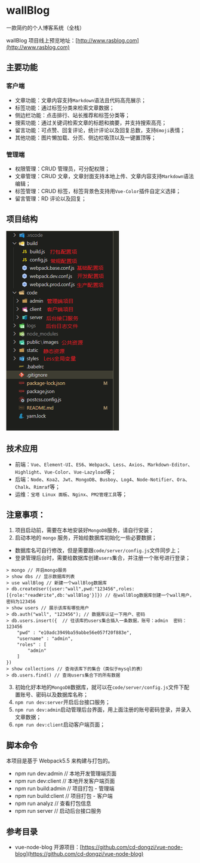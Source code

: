 # wallBlog

一款简约的个人博客系统（全栈）

wallBlog 项目线上预览地址：[http://www.rasblog.com](http://www.rasblog.com)

## 主要功能

### 客户端

- 文章功能：文章内容支持`Markdown`语法且代码高亮展示；
- 标签功能：通过标签分类来检索文章数据；
- 侧边栏功能：点击排行、站长推荐和标签分类等；
- 搜索功能：通过关键词检索文章的标题和摘要，并支持搜索高亮；
- 留言功能：可点赞、回复评论，统计评论以及回复总数，支持`Emoji`表情；
- 其他功能：图片懒加载、分页、侧边栏吸顶以及一键置顶等；

### 管理端

- 权限管理：CRUD 管理员，可分配权限；
- 文章管理：CRUD 文章，文章封面支持本地上传、文章内容支持`Markdown`语法编辑；
- 标签管理：CRUD 标签，标签背景色支持用`Vue-Color`插件自定义选择；
- 留言管理：RD 评论以及回复；

## 项目结构

![项目结构](./static/project-structure.png)

## 技术应用

- 前端：`Vue`、`Element-UI`、`ES6`、`Webpack`、`Less`、`Axios`、`Markdown-Editor`、`Highlight`、`Vue-Color`、`Vue-Lazyload`等；
- 后端：`Node`、`Koa2`、`Jwt`、`MongoDB`、`Busboy`、`Log4`、`Node-Notifier`、`Ora`、`Chalk`、`Rimraf`等；
- 运维：`宝塔 Linux 面板`、`Nginx`、`PM2管理工具`等；

## 注意事项：

1. 项目启动前，需要在本地安装好`MongoDB`服务，请自行安装；
2. 启动本地的 `mongo` 服务，开始给数据库初始化一些必要数据；

- 数据库名可自行修改，但是需要跟`code/server/config.js`文件同步上；
- 登录管理后台时，需要给数据库创建`users`集合，并注册一个账号进行登录；

```
> mongo // 开启mongo服务
> show dbs // 显示数据库列表
> use wallBlog // 新建一个wallBlog数据库
> db.createUser({user:"wall",pwd:"123456",roles:[{role:"readWrite",db:'wallBlog'}]}) // 在wallBlog数据库创建一个wall用户，密码为123456
> show users // 展示该库有哪些用户
> db.auth("wall", "123456"); // 数据库认证一下用户、密码
> db.users.insert({  // 往该库的users集合插入一条数据，账号：admin  密码：123456
    "pwd" : "e10adc3949ba59abbe56e057f20f883e",
    "username" : "admin",
    "roles" : [
        "admin"
    ]
})
> show collections // 查询该库下的集合（类似于mysql的表）
> db.users.find() // 查询users集合下的所有数据
```

3. 初始化好本地的`MongoDB`数据库，就可以在`code/server/config.js`文件下配置账号、密码以及数据库名称；
4. `npm run dev:server`开启后台接口服务；
5. `npm run dev:admin`启动管理后台界面，用上面注册的账号密码登录，并录入文章数据；
6. `npm run dev:client`启动客户端页面；

## 脚本命令

本项目是基于 Webpack5.5 来构建与打包的。

- npm run dev:admin // 本地开发管理端页面
- npm run dev:client // 本地开发客户端页面
- npm run build:admin // 项目打包 - 管理端
- npm run build:client // 项目打包 - 客户端
- npm run analyz // 查看打包信息
- npm run server // 启动后台接口服务

## 参考目录

- vue-node-blog 开源项目：[https://github.com/cd-dongzi/vue-node-blog](https://github.com/cd-dongzi/vue-node-blog)
